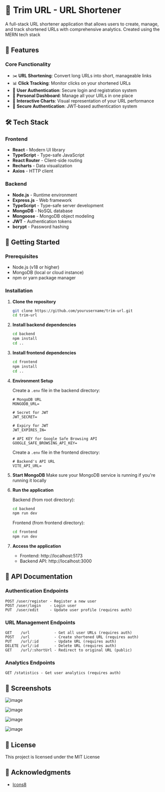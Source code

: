 # 🔗 Trim URL - URL Shortener

A full-stack URL shortener application that allows users to create, manage, and track shortened URLs with comprehensive analytics. Created using the MERN tech stack

## 🌟 Features

### Core Functionality
- ✂️ **URL Shortening**: Convert long URLs into short, manageable links
- 📊 **Click Tracking**: Monitor clicks on your shortened URLs
- 👤 **User Authentication**: Secure login and registration system
- 🎯 **Personal Dashboard**: Manage all your URLs in one place
- 🎨 **Interactive Charts**: Visual representation of your URL performance
- 🔐 **Secure Authentication**: JWT-based authentication system

## 🛠️ Tech Stack

### Frontend
- **React** - Modern UI library
- **TypeScript** - Type-safe JavaScript
- **React Router** - Client-side routing
- **Recharts** - Data visualization
- **Axios** - HTTP client

### Backend
- **Node.js** - Runtime environment
- **Express.js** - Web framework
- **TypeScript** - Type-safe server development
- **MongoDB** - NoSQL database
- **Mongoose** - MongoDB object modeling
- **JWT** - Authentication tokens
- **bcrypt** - Password hashing

## 🚀 Getting Started

### Prerequisites
- Node.js (v18 or higher)
- MongoDB (local or cloud instance)
- npm or yarn package manager

### Installation

1. **Clone the repository**
   ```bash
   git clone https://github.com/yourusername/trim-url.git
   cd trim-url
   ```

2. **Install backend dependencies**
   ```bash
   cd backend
   npm install
   cd ..
   ```

3. **Install frontend dependencies**
   ```bash
   cd frontend
   npm install
   cd ..
   ```

4. **Environment Setup**
   
   Create a `.env` file in the backend directory:
   ```env
   # MongoDB URL
   MONGODB_URL=

   # Secret for JWT
   JWT_SECRET=

   # Expiry for JWT 
   JWT_EXPIRES_IN=

   # API KEY for Google Safe Browsing API
   GOOGLE_SAFE_BROWSING_API_KEY=
   ```

   Create a `.env` file in the frontend directory:
   ```env
   # Backend's API URL
   VITE_API_URL=
   ```

5. **Start MongoDB**
   Make sure your MongoDB service is running if you're running it locally

6. **Run the application**
   
   Backend (from root directory):
   ```bash
   cd backend
   npm run dev
   ```
   
   Frontend (from frontend directory):
   ```bash
   cd frontend
   npm run dev
   ```

7. **Access the application**
   - Frontend: http://localhost:5173
   - Backend API: http://localhost:3000

## 📖 API Documentation

### Authentication Endpoints
```
POST /user/register - Register a new user
POST /user/login    - Login user
PUT  /user/edit     - Update user profile (requires auth)
```

### URL Management Endpoints
```
GET    /url           - Get all user URLs (requires auth)
POST   /url           - Create shortened URL (requires auth)
PUT    /url/:id       - Update URL (requires auth)
DELETE /url/:id       - Delete URL (requires auth)
GET    /url/:shortUrl - Redirect to original URL (public)
```

### Analytics Endpoints
```
GET /statistics - Get user analytics (requires auth)
```

## 🎨 Screenshots

![image](https://github.com/user-attachments/assets/983b3198-3bb8-4be2-bd37-3d811aaf952c)

![image](https://github.com/user-attachments/assets/b4c58872-5de9-429b-b6fc-be80b88fd511)

![image](https://github.com/user-attachments/assets/69b2f6f4-41ed-4977-823c-b40982f768e4)

![image](https://github.com/user-attachments/assets/90576069-df13-4197-a2de-042ac123af7e)


## 📄 License

This project is licensed under the MIT License 

## 🙏 Acknowledgments

- [Icons8](https://icons8.com) 


